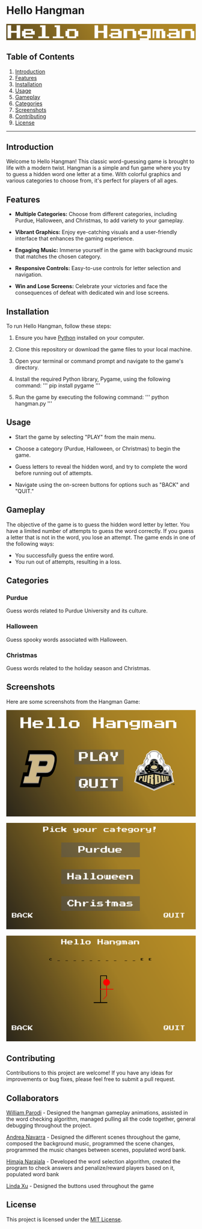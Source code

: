 # Hello Hangman

![Hello Hangman](assets/Hangman_Game_Screenshot.PNG)

## Table of Contents

1. [Introduction](#introduction)
2. [Features](#features)
3. [Installation](#installation)
4. [Usage](#usage)
5. [Gameplay](#gameplay)
6. [Categories](#categories)
7. [Screenshots](#screenshots)
8. [Contributing](#contributing)
9. [License](#license)

---

## Introduction

Welcome to Hello Hangman! This classic word-guessing game is brought to life with a modern twist. Hangman is a simple and fun game where you try to guess a hidden word one letter at a time. With colorful graphics and various categories to choose from, it's perfect for players of all ages.

## Features

- **Multiple Categories:** Choose from different categories, including Purdue, Halloween, and Christmas, to add variety to your gameplay.

- **Vibrant Graphics:** Enjoy eye-catching visuals and a user-friendly interface that enhances the gaming experience.

- **Engaging Music:** Immerse yourself in the game with background music that matches the chosen category.

- **Responsive Controls:** Easy-to-use controls for letter selection and navigation.

- **Win and Lose Screens:** Celebrate your victories and face the consequences of defeat with dedicated win and lose screens.

## Installation

To run Hello Hangman, follow these steps:

1. Ensure you have [Python](https://www.python.org/downloads/) installed on your computer.

2. Clone this repository or download the game files to your local machine.

3. Open your terminal or command prompt and navigate to the game's directory.

4. Install the required Python library, Pygame, using the following command:
'''
pip install pygame
'''

5. Run the game by executing the following command:
'''
python hangman.py
'''

## Usage

- Start the game by selecting "PLAY" from the main menu.

- Choose a category (Purdue, Halloween, or Christmas) to begin the game.

- Guess letters to reveal the hidden word, and try to complete the word before running out of attempts.

- Navigate using the on-screen buttons for options such as "BACK" and "QUIT."

## Gameplay

The objective of the game is to guess the hidden word letter by letter. You have a limited number of attempts to guess the word correctly. If you guess a letter that is not in the word, you lose an attempt. The game ends in one of the following ways:

- You successfully guess the entire word.
- You run out of attempts, resulting in a loss.

## Categories

### Purdue
Guess words related to Purdue University and its culture.

### Halloween
Guess spooky words associated with Halloween.

### Christmas
Guess words related to the holiday season and Christmas.

## Screenshots

Here are some screenshots from the Hangman Game:

![Main Menu](assets/Main_Menu_Screenshot.PNG)

![Options Menu](assets/Options_Menu_Screenshot.PNG)

![Gameplay](assets/Gameplay_Screenshot.PNG)

## Contributing

Contributions to this project are welcome! If you have any ideas for improvements or bug fixes, please feel free to submit a pull request.

## Collaborators
[William Parodi](https://github.com/william-parodi) - Designed the hangman gameplay animations, assisted in the word checking algorithm, managed pulling all the code together, general debugging throughout the project.

[Andrea Navarra](https://github.com/andrea-navarra) - Designed the different scenes throughout the game, composed the background music, programmed the scene changes, programmed the music changes between scenes, populated word bank.

[Himaja Narajala](https://github.com/Himaja-Narajala) - Developed the word selection algorithm, created the program to check answers and penalize/reward players based on it, populated word bank

[Linda Xu](https://github.com/lindarxu) - Designed the buttons used throughout the game


## License

This project is licensed under the [MIT License](LICENSE).
